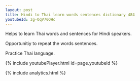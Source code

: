 ```yaml
---
layout: post
title: Hindi to Thai learn words sentences dictionary 484 
youtubeId: zg-OqV70OHc
---
```

 
 
Helps to learn Thai words and sentences for Hindi speakers.

Opportunitiy to repeat the words sentences. 

Practice Thai language. 
 
{% include youtubePlayer.html id=page.youtubeId %}
 
 
{% include analytics.html %}